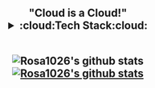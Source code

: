 <h2 align='center'> "Cloud is a Cloud!"
  
<details>
  <summary>:cloud:Tech Stack:cloud:</summary>
   <p><p align='center'>
 Language :
 <img src="https://img.shields.io/badge/Python-3776AB?style=flat-square&logo=Python&logoColor=white"/> </a>
 <img src="https://img.shields.io/badge/C-A8B9CC?style=flat-square&logo=C&logoColor=white"/> </a>
 
 OS:
 <img src="https://img.shields.io/badge/Linux-F37626?style=flat-square&logo=Linux&logoColor=white"/> </a>
 
 Infra:
 <img src="https://img.shields.io/badge/Kubernetes-2496ED?style=flat-square&logo=Kubernetes&logoColor=white"/> </a>
 <img src="https://img.shields.io/badge/Openstack-FF0000?style=flat-square&logo=Openstack&logoColor=white"/> </a>
 <img src="https://img.shields.io/badge/Docker-2496ED?style=flat-square&logo=Docker&logoColor=white"/> </a>
 
 Data & Database:
 <img src="https://img.shields.io/badge/Jupyter-F37626?style=flat-square&logo=Jupyter&logoColor=white"/> </a>
 <img src="https://img.shields.io/badge/MySQL-4479A1?style=flat-square&logo=MySQL&logoColor=white"/> </a>
 <img src="https://img.shields.io/badge/Tableau-4479A1?style=flat-square&logo=Tableau&logoColor=white"/> </a>
 
 CI/CD:
 <img src="https://img.shields.io/badge/kubeflow-F37626?style=flat-square&logo=kubeflow&logoColor=white"/> </a>
 <img src="https://img.shields.io/badge/argoCD-4479A1?style=flat-square&logo=argoCD&logoColor=white"/> </a>
 <img src="https://img.shields.io/badge/gitlab-4479A1?style=flat-square&logo=gitlab&logoColor=white"/> </a>
 <img src="https://img.shields.io/badge/Jenkins-4479A1?style=flat-square&logo=Jenkins&logoColor=white"/> </a>

 
 Machine learning:
 <img src="https://img.shields.io/badge/Tensorflow-FF6F00?style=flat-square&logo=Tensorflow&logoColor=white"/> </a>
</details>

<br>

![Rosa1026's github stats](https://github-readme-stats.vercel.app/api?username=rosa1026&show_icons=true) [![Rosa1026's github stats](https://github-readme-stats.vercel.app/api/top-langs/?username=rosa1026&show_icons=true&hide_border=true&title_color=004386&icon_color=004386&layout=compact)](https://github.com/rosa1026)

<br>
